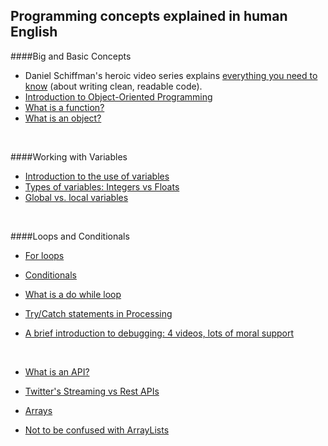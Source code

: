 ## Programming concepts explained in human English

####Big and Basic Concepts

* Daniel Schiffman's heroic video series explains [everything you need to know](https://www.youtube.com/watch?v=XCu7JSkgl04&list=PLRqwX-V7Uu6ajGB2OI3hl5DZsD1Fw1WzR) (about writing clean, readable code). 
* [Introduction to Object-Oriented Programming](https://docs.oracle.com/javase/tutorial/java/concepts/index.html)
* [What is a function?](http://www.cs.du.edu/~malbow/COMP1671/Notes/ProcessingNotes3.pdf)
* [What is an object?](https://en.wikipedia.org/wiki/Object_(computer_science))
<br>

####Working with Variables

* [Introduction to the use of variables](https://www.khanacademy.org/computing/computer-programming/programming/variables/p/intro-to-variables)
* [Types of variables: Integers vs Floats](https://processing.org/examples/integersfloats.html)
* [Global vs. local variables](https://processing.org/examples/variablescope.html)
<br>

####Loops and Conditionals

* [For loops](https://www.youtube.com/watch?v=5ebYmgIoWI8)
* [Conditionals](https://www.youtube.com/watch?v=JS_A5miayLk)
* [What is a do while loop](https://en.wikipedia.org/wiki/Do_while_loop)
* [Try/Catch statements in Processing](https://processing.org/reference/try.html)


* [A brief introduction to debugging: 4 videos, lots of moral support](https://vimeo.com/itpred/videos/search:debugging/sort:date)
<br>

* [What is an API?](http://schoolofdata.org/2013/11/18/web-apis-for-non-programmers/)
* [Twitter's Streaming vs Rest APIs](https://dev.twitter.com/rest/public)


* [Arrays](https://processing.org/tutorials/arrays/)
* [Not to be confused with ArrayLists](https://processing.org/reference/ArrayList.html)

